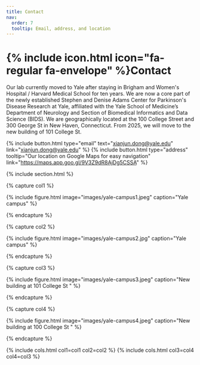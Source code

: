 ```yaml
---
title: Contact
nav:
  order: 7
  tooltip: Email, address, and location
---
```


# {% include icon.html icon="fa-regular fa-envelope" %}Contact

Our lab currently moved to Yale after staying in Brigham and Women's Hospital / Harvard Medical School for ten years. We are now a core part of the newly established Stephen and Denise Adams Center for Parkinson's Disease Research at Yale, affiliated with the Yale School of Medicine’s Department of Neurology and Section of Biomedical Informatics and Data Science (BIDS). We are geographically located at the 100 College Street and 300 George St in New Haven, Connecticut. From 2025, we will move to the new building of 101 College St. 

{%
  include button.html
  type="email"
  text="xianjun.dong@yale.edu"
  link="xianjun.dong@yale.edu"
%}
{%
  include button.html
  type="address"
  tooltip="Our location on Google Maps for easy navigation"
  link="https://maps.app.goo.gl/9V3Z9dR8AjDg5CSSA"
%}

{% include section.html %}

{% capture col1 %}

{%
  include figure.html
  image="images/yale-campus1.jpeg"
  caption="Yale campus"
%}

{% endcapture %}

{% capture col2 %}

{%
  include figure.html
  image="images/yale-campus2.jpg"
  caption="Yale campus"
%}

{% endcapture %}

{% capture col3 %}

{%
  include figure.html
  image="images/yale-campus3.jpeg"
  caption="New building at 101 College St "
%}

{% endcapture %}

{% capture col4 %}

{%
  include figure.html
  image="images/yale-campus4.jpeg"
  caption="New building at 100 College St "
%}

{% endcapture %}

{% include cols.html col1=col1 col2=col2 %}
{% include cols.html col3=col4 col4=col3 %}

